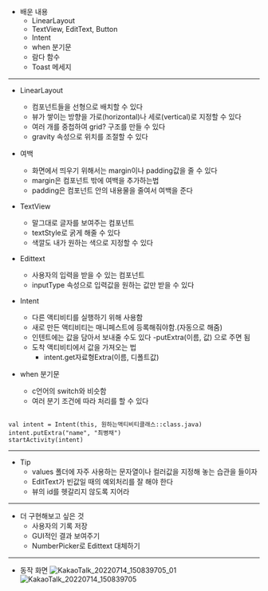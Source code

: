 - 배운 내용
	- LinearLayout
	- TextView, EditText, Button
	- Intent
	- when 분기문
	- 람다 함수
	- Toast 메세지

---

- LinearLayout
	- 컴포넌트들을 선형으로 배치할 수 있다
	- 뷰가 쌓이는 방향을 가로(horizontal)나 세로(vertical)로 지정할 수 있다
	- 여러 개를 중첩하여 grid? 구조를 만들 수 있다
	- gravity 속성으로 위치를 조절할 수 있다

- 여백
	- 화면에서 띄우기 위해서는 margin이나 padding값을 줄 수 있다
	- margin은 컴포넌트 밖에 여백을 추가하는법
	- padding은 컴포넌트 안의 내용물을 줄여서 여백을 준다

- TextView
	- 말그대로 글자를 보여주는 컴포넌트
	- textStyle로 굵게 해줄 수 있다
	- 색깔도 내가 원하는 색으로 지정할 수 있다

- Edittext
	- 사용자의 입력을 받을 수 있는 컴포넌트
	- inputType 속성으로 입력값을 원하는 값만 받을 수 있다 

- Intent
	- 다른 액티비티를 실행하기 위해 사용함
	- 새로 만든 액티비티는 매니페스트에 등록해줘야함.(자동으로 해줌)
	- 인텐트에는 값을 담아서 보내줄 수도 있다
		-putExtra(이름, 값) 으로 주면 됨
	- 도착 액티비티에서 값을 가져오는 법
		- intent.get자료형Extra(이름, 디폴트값)

- when 분기문
	- c언어의 switch와 비슷함
	- 여러 분기 조건에 따라 처리를 할 수 있다

```

val intent = Intent(this, 원하는액티비티클래스::class.java)
intent.putExtra("name", "최병채")
startActivity(intent)

```

---

- Tip
	- values 폴더에 자주 사용하는 문자열이나 컬러값을 지정해 놓는 습관을 들이자
	- EditText가 빈값일 때의 예외처리를 잘 해야 한다
	- 뷰의 id를 헷갈리지 않도록 지어라

---

- 더 구현해보고 싶은 것
	- 사용자의 기록 저장
	- GUI적인 결과 보여주기
	- NumberPicker로 Edittext 대체하기

---

- 동작 화면
![KakaoTalk_20220714_150839705_01](https://user-images.githubusercontent.com/68932465/178912213-dbceef3f-6fbb-46a9-960d-7fb171d8654a.jpg)
![KakaoTalk_20220714_150839705](https://user-images.githubusercontent.com/68932465/178912222-da86aef8-ef71-4684-a74b-a49fe193d41f.jpg)
